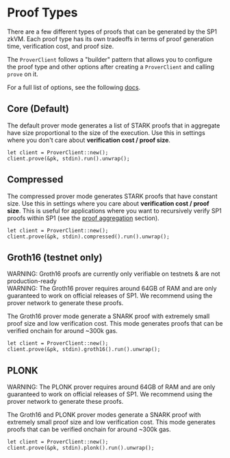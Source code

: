 # Proof Types

There are a few different types of proofs that can be generated by the SP1 zkVM. Each proof type has its own tradeoffs in terms of proof generation time, verification cost, and proof size.

The `ProverClient` follows a "builder" pattern that allows you to configure the proof type and other options after creating a `ProverClient` and calling `prove` on it.

For a full list of options, see the following [docs](https://docs.rs/sp1-sdk/1.2.0/sp1_sdk/action/struct.Prove.html).

## Core (Default)

The default prover mode generates a list of STARK proofs that in aggregate have size proportional to
the size of the execution. Use this in settings where you don't care about **verification cost / proof size**.

```rust,noplayground
let client = ProverClient::new();
client.prove(&pk, stdin).run().unwrap();
```

## Compressed

The compressed prover mode generates STARK proofs that have constant size. Use this in settings where you
care about **verification cost / proof size**. This is useful for applications where you want to recursively verify SP1 proofs within SP1 (see the [proof aggregation](../writing-programs/proof-aggregation.md) section).

```rust,noplayground
let client = ProverClient::new();
client.prove(&pk, stdin).compressed().run().unwrap();
```

## Groth16 (testnet only)

<div class="warning">
WARNING: Groth16 proofs are currently only verifiable on testnets & are not production-ready
</div>

<div class="warning">
WARNING: The Groth16 prover requires around 64GB of RAM and are only guaranteed to work on official releases of SP1. We recommend using the prover network to generate these proofs.
</div>

The Groth16 prover mode generate a SNARK proof with extremely small proof size and low verification cost.
This mode generates proofs that can be verified onchain for around ~300k gas.

```rust,noplayground
let client = ProverClient::new();
client.prove(&pk, stdin).groth16().run().unwrap();
```

## PLONK

<div class="warning">
WARNING: The PLONK prover requires around 64GB of RAM and are only guaranteed to work on official releases of SP1. We recommend using the prover network to generate these proofs.
</div>

The Groth16 and PLONK prover modes generate a SNARK proof with extremely small proof size and low verification cost.
This mode generates proofs that can be verified onchain for around ~300k gas.

```rust,noplayground
let client = ProverClient::new();
client.prove(&pk, stdin).plonk().run().unwrap();
```
